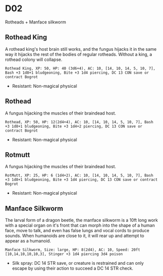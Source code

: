 # D02
Rotheads + Manface silkworm

## Rothead King
A rothead king's host brain still works, and the fungus hijacks it in the same way it hijacks the rest of the bodies of regular rotheads. Without a king, a rothead colony will collapse.

`Rothead King, XP: 50, HP: 40 (3d6+4), AC: 10, [14, 10, 14, 5, 10, 7], Bash +3 1d8+1 bludgeoning, Bite +3 1d4 piercing, DC 13 CON save or contract Bogrot`
- Resistant: Non-magical physical

## Rothead
A fungus hijacking the muscles of their braindead host.

`Rothead, XP: 50, HP: 12(2d4+4), AC: 10, [14, 10, 14, 5, 10, 7], Bash +3 1d8+1 bludgeoning, Bite +3 1d4+2 piercing, DC 13 CON save or contract Bogrot`
- Resistant: Non-magical physical

## Rotmutt
A fungus hijacking the muscles of their braindead host.

`RotMutt, XP: 25, HP: 6 (1d4+2), AC: 10, [14, 10, 14, 5, 10, 7], Bash +3 1d8+1 bludgeoning, Bite +3 1d4 piercing, DC 13 CON save or contract Bogrot`
- Resistant: Non-magical physical

## Manface Silkworm
The larval form of a dragon beetle, the manface silkworm is a 10ft long work with a special organ on it's front that can morph into the shape of a human face, move to talk, and even has false lungs and vocal cords to produce sounds. When humanoids are close to it, it will rear up and attempt to appear as a humanoid.

`Manface Silkworm, Size: large, HP: 8(2d4), AC: 10, Speed: 20ft [10,14,10,10,10,3], Stinger +3 1d4 piercing 3d4 poison`
- Silk spray: DC 14 STR save, or creature is restrained and can only escape by using their action to succeed a DC 14 STR check.